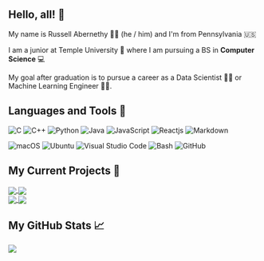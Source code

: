
## Hello, all! :wave:

 My name is Russell Abernethy :man_shrugging: (he / him) and I'm from Pennsylvania :us:
 
 I am a junior at Temple University :owl: where I am pursuing a BS in **Computer Science**  :computer:
 
 My goal after graduation is to pursue a career as a Data Scientist :man_scientist: or Machine Learning Engineer :man_technologist:.
 
## Languages and Tools :floppy_disk:
<!-- languages: -->
![C](https://img.shields.io/badge/Language-C-informational?style=flat&logo=c&logoColor=white&color=2bbc8a)
![C++](https://img.shields.io/badge/Language-C++-informational?style=flat&logo=c&logoColor=white&color=2bbc8a)
![Python](https://img.shields.io/badge/Language-Python-informational?style=flat&logo=python&logoColor=white&color=2bbc8a)
![Java](https://img.shields.io/badge/Language-Java-informational?style=flat&logo=java&logoColor=white&color=2bbc8a)
![JavaScript](https://img.shields.io/badge/Language-JavaScript-informational?style=flat&logo=javascript&logoColor=white&color=2bbc8a)
![Reactjs](https://img.shields.io/badge/Framework-React-informational?style=flat&logo=react&logoColor=white&color=2bbc8a)
![Markdown](https://img.shields.io/badge/Language-Markdown-informational?style=flat&logo=markdown&logoColor=white&color=2bbc8a)

<!-- tools -->
![macOS](https://img.shields.io/badge/OS-macOS-informational?style=flat&logo=apple&logoColor=white&color=2bbc8a)
![Ubuntu](https://img.shields.io/badge/OS-Ubuntu-informational?style=flat&logo=ubuntu&logoColor=white&color=2bbc8a)
![Visual Studio Code](https://img.shields.io/badge/Editor-Visual_Studio_Code-informational?style=flat&logo=visual-studio-code&logoColor=white&color=2bbc8a)
![Bash](https://img.shields.io/badge/Shell-Bash-informational?style=flat&logo=gnu-bash&logoColor=white&color=2bbc8a)
![GitHub](https://img.shields.io/badge/Repository-GitHub-informational?style=flat&logo=github&logoColor=white&color=2bbc8a)


## My Current Projects :open_file_folder:
<div>
 <a href="https://github.com/rabernethy/2048-Game">
  <img align="center" src="https://github-readme-stats.vercel.app/api/pin/?username=rabernethy&repo=2048-Game&theme=vue-dark" />
 </a>
 <a href="https://github.com/rabernethy/slfLCT">
  <img align="center" src="https://github-readme-stats.vercel.app/api/pin/?username=12thStreetStudios&repo=slfLCT&theme=vue-dark" />
 </a>
</div>
<div>
 <a href="https://github.com/12thStreetStudios/OwlHacks2020">
  <img align="center" src="https://github-readme-stats.vercel.app/api/pin/?username=12thStreetStudios&repo=OwlHacks2020&theme=vue-dark" />
 </a>
 <a href="https://github.com/12thStreetStudios/HalloweenCandyRank">
  <img align="center" src="https://github-readme-stats.vercel.app/api/pin/?username=12thStreetStudios&repo=HalloweenCandyRank&theme=vue-dark" />
 </a>
</div>

## My GitHub Stats :chart_with_upwards_trend:
<a href="https://github.com/anuraghazra/github-readme-stats">
  <img align="center" src="https://github-readme-stats.vercel.app/api/?username=rabernethy&theme=vue-dark&hide=contribs&show_icons=true" /> 
</a>

